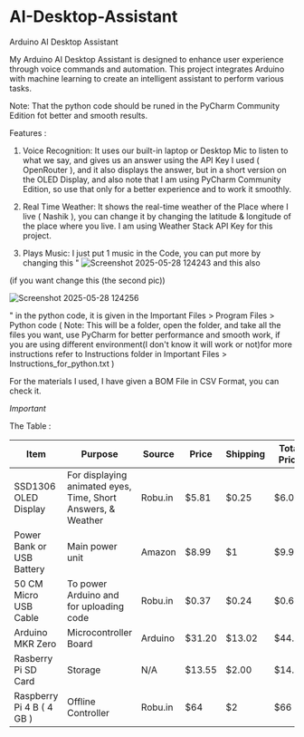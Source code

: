 # AI-Desktop-Assistant
Arduino AI Desktop Assistant

My Arduino AI Desktop Assistant is designed to enhance  user experience through voice commands and automation. This project integrates Arduino with machine learning to create an intelligent assistant to perform various tasks.

Note: That the python code should be runed in the PyCharm Community Edition fot better and smooth results.

Features :

1. Voice Recognition: It uses our built-in laptop or Desktop Mic to listen to what we say, and gives us an answer using the API Key I used ( OpenRouter ),  and it also displays the answer, but in a short version
on the OLED Display, and also  note that I am using PyCharm Community Edition, so use that only for a better experience and to work it smoothly.

2. Real Time Weather: It shows the real-time weather of the Place where I live ( Nashik ), you can change it by changing the latitude & longitude of the place where you live. I am using Weather Stack API Key
for this project.

3. Plays Music: I just put 1 music in the Code, you can put more by changing this " ![Screenshot 2025-05-28 124243](https://github.com/user-attachments/assets/844e735f-96ab-49e1-b308-fabf7dba2476) and this also

(if you want change this (the second pic))

![Screenshot 2025-05-28 124256](https://github.com/user-attachments/assets/c1dc43ce-7dea-4e5a-ae08-e7d6df614b02)

 " in the python code, it is given in the Important Files > Program Files > Python code ( Note: This will be a folder, open the folder, and take all the files you want, use PyCharm for better performance and smooth work, if you are using different environment(I don't know it will work or not)for more instructions refer to Instructions folder in Important Files > Instructions_for_python.txt )


For the materials I used, I have given a BOM File in CSV Format, you can check it.


*Important*

The Table :

|     Item      |                                                        Purpose                                                               |     Source    |     Price     |    Shipping    | Total Price
| ------------- | ---------------------------------------------------------------------------------------------------------------------------- | ------------- | ------------- | -------------- | --------------------- |
|SSD1306 OLED Display           |For displaying animated eyes, Time, Short Answers, & Weather                                                                                    |Robu.in     |$5.81            |      $0.25       |  $6.06                     |
|Power Bank or USB Battery|Main power unit                                                                  |Amazon         |$8.99          |      $1        |   $9.99            |
|50 CM Micro USB Cable |To power Arduino and for uploading code                                                             |Robu.in         |$0.37          |      $0.24       |       $0.61              |
|Arduino MKR Zero    | Microcontroller Board                                  |Arduino        | $31.20 |   $13.02    |      $44.22         |
|Rasberry Pi SD Card    | Storage                                 |N/A        | $13.55 |   $2.00    |      $14.55         |   
|Raspberry Pi 4  B ( 4 GB )  | Offline Controller                                |Robu.in        | $64 |   $2    |      $66         | 
